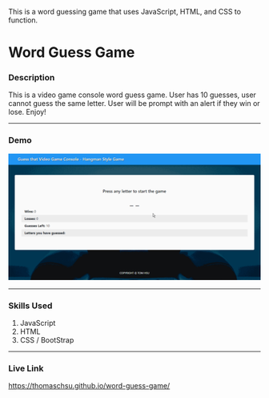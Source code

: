 This is a word guessing game that uses JavaScript, HTML, and CSS to function.
# Word Guess Game

### Description
This is a video game console word guess game. User has 10 guesses, user cannot guess the same letter. User will be prompt with an alert if they win or lose. Enjoy!

- - -

### Demo
![Image 1](/images/image01.gif)

- - -

### Skills Used
1. JavaScript
2. HTML
3. CSS / BootStrap

- - - 
### Live Link
https://thomaschsu.github.io/word-guess-game/